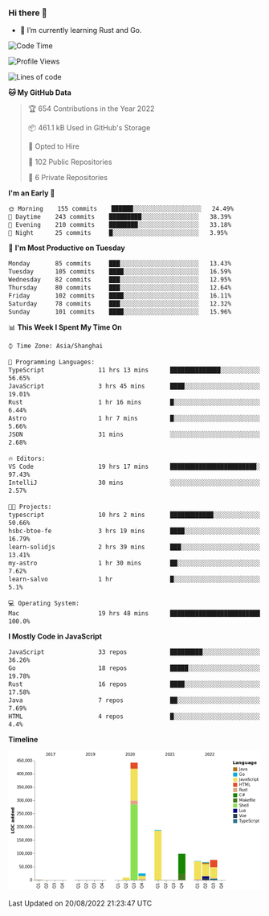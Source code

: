 ### Hi there 👋

- 🌱 I’m currently learning Rust and Go.

<!--START_SECTION:waka-->
![Code Time](http://img.shields.io/badge/Code%20Time-680%20hrs%2015%20mins-blue)

![Profile Views](http://img.shields.io/badge/Profile%20Views-0-blue)

![Lines of code](https://img.shields.io/badge/From%20Hello%20World%20I%27ve%20Written-979%20Thousand%20lines%20of%20code-blue)

**🐱 My GitHub Data** 

> 🏆 654 Contributions in the Year 2022
 > 
> 📦 461.1 kB Used in GitHub's Storage 
 > 
> 💼 Opted to Hire
 > 
> 📜 102 Public Repositories 
 > 
> 🔑 6 Private Repositories  
 > 
**I'm an Early 🐤** 

```text
🌞 Morning    155 commits    ██████░░░░░░░░░░░░░░░░░░░   24.49% 
🌆 Daytime    243 commits    █████████░░░░░░░░░░░░░░░░   38.39% 
🌃 Evening    210 commits    ████████░░░░░░░░░░░░░░░░░   33.18% 
🌙 Night      25 commits     █░░░░░░░░░░░░░░░░░░░░░░░░   3.95%

```
📅 **I'm Most Productive on Tuesday** 

```text
Monday       85 commits     ███░░░░░░░░░░░░░░░░░░░░░░   13.43% 
Tuesday      105 commits    ████░░░░░░░░░░░░░░░░░░░░░   16.59% 
Wednesday    82 commits     ███░░░░░░░░░░░░░░░░░░░░░░   12.95% 
Thursday     80 commits     ███░░░░░░░░░░░░░░░░░░░░░░   12.64% 
Friday       102 commits    ████░░░░░░░░░░░░░░░░░░░░░   16.11% 
Saturday     78 commits     ███░░░░░░░░░░░░░░░░░░░░░░   12.32% 
Sunday       101 commits    ████░░░░░░░░░░░░░░░░░░░░░   15.96%

```


📊 **This Week I Spent My Time On** 

```text
⌚︎ Time Zone: Asia/Shanghai

💬 Programming Languages: 
TypeScript               11 hrs 13 mins      ██████████████░░░░░░░░░░░   56.65% 
JavaScript               3 hrs 45 mins       ████░░░░░░░░░░░░░░░░░░░░░   19.01% 
Rust                     1 hr 16 mins        █░░░░░░░░░░░░░░░░░░░░░░░░   6.44% 
Astro                    1 hr 7 mins         █░░░░░░░░░░░░░░░░░░░░░░░░   5.66% 
JSON                     31 mins             ░░░░░░░░░░░░░░░░░░░░░░░░░   2.68%

🔥 Editors: 
VS Code                  19 hrs 17 mins      ████████████████████████░   97.43% 
IntelliJ                 30 mins             ░░░░░░░░░░░░░░░░░░░░░░░░░   2.57%

🐱‍💻 Projects: 
typescript               10 hrs 2 mins       ████████████░░░░░░░░░░░░░   50.66% 
hsbc-btoe-fe             3 hrs 19 mins       ████░░░░░░░░░░░░░░░░░░░░░   16.79% 
learn-solidjs            2 hrs 39 mins       ███░░░░░░░░░░░░░░░░░░░░░░   13.41% 
my-astro                 1 hr 30 mins        ██░░░░░░░░░░░░░░░░░░░░░░░   7.62% 
learn-salvo              1 hr                █░░░░░░░░░░░░░░░░░░░░░░░░   5.1%

💻 Operating System: 
Mac                      19 hrs 48 mins      █████████████████████████   100.0%

```

**I Mostly Code in JavaScript** 

```text
JavaScript               33 repos            █████████░░░░░░░░░░░░░░░░   36.26% 
Go                       18 repos            █████░░░░░░░░░░░░░░░░░░░░   19.78% 
Rust                     16 repos            ████░░░░░░░░░░░░░░░░░░░░░   17.58% 
Java                     7 repos             ██░░░░░░░░░░░░░░░░░░░░░░░   7.69% 
HTML                     4 repos             █░░░░░░░░░░░░░░░░░░░░░░░░   4.4%

```


**Timeline**

![Chart not found](https://raw.githubusercontent.com/elton/elton/main/charts/bar_graph.png) 


 Last Updated on 20/08/2022 21:23:47 UTC
<!--END_SECTION:waka-->

<!--
**elton/elton** is a ✨ _special_ ✨ repository because its `README.md` (this file) appears on your GitHub profile.

Here are some ideas to get you started:

- 🔭 I’m currently working on ...
- 🌱 I’m currently learning ...
- 👯 I’m looking to collaborate on ...
- 🤔 I’m looking for help with ...
- 💬 Ask me about ...
- 📫 How to reach me: ...
- 😄 Pronouns: ...
- ⚡ Fun fact: ...
-->
